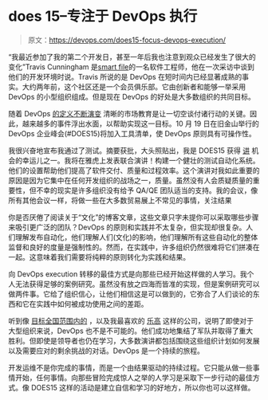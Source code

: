# does 15–专注于 DevOps 执行

> 原文：<https://devops.com/does15-focus-devops-execution/>

“我最近参加了我的第二个开发日，甚至一年后我也注意到观众已经发生了很大的变化”Travis Cunningham 是[smart file](http://www.smartfile.com/blog/migrate-from-mysql-to-mariadb-with-minimal-downtime/)的一名软件工程师，他在一次采访中谈到他们的开发环境时说。Travis 所说的是 DevOps 在短时间内已经显著成熟的事实。大约两年前，这个社区还是一个会员俱乐部。它由创新者和能够一举采用 DevOps 的小型组织组成。但是现在 DevOps 的好处是大多数组织的共同目标。

随着 DevOps [的定义不断演变](https://devops.com/2015/05/11/is-devops-on-the-cusp-of-disillusionment/) 清晰的市场教育是让一切空谈付诸行动的关键。因此，越来越多的事件浮出水面，以帮助实现这一目标。10 月 19 日在旧金山举行的 DevOps 企业峰会(#DOES15)将加入工具清单，使 DevOps 原则具有可操作性。

我很兴奋地宣布我通过了测试。摘要获批，大头照贴出，我是 DOES15 获得 [讲](http://devopsenterprise.io/sessions/the-yahoo-story-how-yahoo-embraced-automated-testing-to-improve-business-efficiency-online/) 机会的幸运儿之一。我将在雅虎上发表联合演讲！构建一个健壮的测试自动化系统。他们的设置帮助他们提高了软件交付、质量和过程效率。这个演讲对我如此重要的原因是因为它集中在任何开发组织的战场之一，质量。虽然没有人会质疑质量的重要性，但不幸的现实是许多组织没有给予 QA/QE 团队适当的支持。我的会议，像所有其他会议一样，将做一些在大多数贸易展上不常见的事情，关注结果

你是否厌倦了阅读关于“文化”的博客文章，这些文章只字未提你可以采取哪些步骤来吸引更广泛的团队？DevOps 的原则和实践并不太复杂，但实现却很复杂。人们理解发布自动化，他们理解人们(文化)的影响，他们理解所有这些自动化的整体监督和良好的度量是强制性的。然而，在实践中，许多组织仍然很难将它们拼凑在一起。这意味着我们需要将纯粹的原则转化为实践和结果。

向 DevOps execution 转移的最佳方式是向那些已经开始这样做的人学习。我个人无法获得足够的案例研究。虽然没有放之四海而皆准的实现，但是案例研究可以做两件事。它给了组织信心，让他们相信这是可以做到的，它弥合了人们谈论的东西和它在实践中如何被成功使用之间的差距。

听到像 [目标](http://devopsenterprise.io/sessions/rebuilding-an-engineering-culture-devops-at-target/)[全国范围内的](http://devopsenterprise.io/sessions/how-devops-is-enabling-lean-application-development/) ，以及我最喜欢的 [乐高](http://devopsenterprise.io/sessions/automations-awesome-everything-is-cool-on-an-agile-team/) 这样的公司，说明了即使对于大型组织来说，DevOps 也不是不可能的。他们成功地集结了军队并取得了重大胜利。但即使是领导者也仍在学习，大多数演讲都包括围绕这些组织计划如何发展以及需要应对的剩余挑战的对话。DevOps 是一个持续的旅程。

开发运维不是你完成的事情，而是一个由结果驱动的持续过程。它只能从做一些事情开始，任何事情。向那些冒险完成惊人之举的人学习是采取下一步行动的最佳方式。像 DOES15 这样的活动是建立自信和学习的好地方，所以你也可以这样做。
